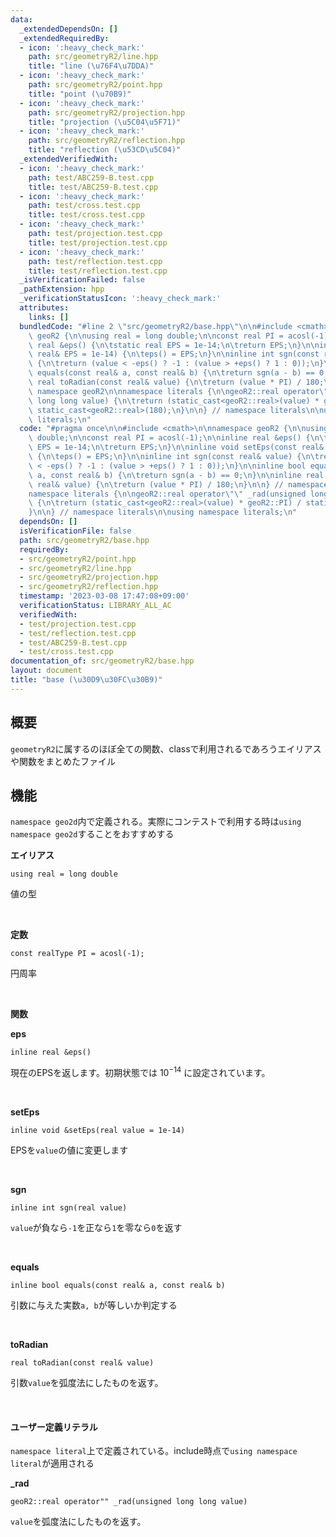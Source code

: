 ```yaml
---
data:
  _extendedDependsOn: []
  _extendedRequiredBy:
  - icon: ':heavy_check_mark:'
    path: src/geometryR2/line.hpp
    title: "line (\u76F4\u7DDA)"
  - icon: ':heavy_check_mark:'
    path: src/geometryR2/point.hpp
    title: "point (\u70B9)"
  - icon: ':heavy_check_mark:'
    path: src/geometryR2/projection.hpp
    title: "projection (\u5C04\u5F71)"
  - icon: ':heavy_check_mark:'
    path: src/geometryR2/reflection.hpp
    title: "reflection (\u53CD\u5C04)"
  _extendedVerifiedWith:
  - icon: ':heavy_check_mark:'
    path: test/ABC259-B.test.cpp
    title: test/ABC259-B.test.cpp
  - icon: ':heavy_check_mark:'
    path: test/cross.test.cpp
    title: test/cross.test.cpp
  - icon: ':heavy_check_mark:'
    path: test/projection.test.cpp
    title: test/projection.test.cpp
  - icon: ':heavy_check_mark:'
    path: test/reflection.test.cpp
    title: test/reflection.test.cpp
  _isVerificationFailed: false
  _pathExtension: hpp
  _verificationStatusIcon: ':heavy_check_mark:'
  attributes:
    links: []
  bundledCode: "#line 2 \"src/geometryR2/base.hpp\"\n\n#include <cmath>\n\nnamespace\
    \ geoR2 {\n\nusing real = long double;\n\nconst real PI = acosl(-1);\n\ninline\
    \ real &eps() {\n\tstatic real EPS = 1e-14;\n\treturn EPS;\n}\n\ninline void setEps(const\
    \ real& EPS = 1e-14) {\n\teps() = EPS;\n}\n\ninline int sgn(const real& value)\
    \ {\n\treturn (value < -eps() ? -1 : (value > +eps() ? 1 : 0));\n}\n\ninline bool\
    \ equals(const real& a, const real& b) {\n\treturn sgn(a - b) == 0;\n}\n\ninline\
    \ real toRadian(const real& value) {\n\treturn (value * PI) / 180;\n}\n\n} //\
    \ namespace geoR2\n\nnamespace literals {\n\ngeoR2::real operator\"\" _rad(unsigned\
    \ long long value) {\n\treturn (static_cast<geoR2::real>(value) * geoR2::PI) /\
    \ static_cast<geoR2::real>(180);\n}\n\n} // namespace literals\n\nusing namespace\
    \ literals;\n"
  code: "#pragma once\n\n#include <cmath>\n\nnamespace geoR2 {\n\nusing real = long\
    \ double;\n\nconst real PI = acosl(-1);\n\ninline real &eps() {\n\tstatic real\
    \ EPS = 1e-14;\n\treturn EPS;\n}\n\ninline void setEps(const real& EPS = 1e-14)\
    \ {\n\teps() = EPS;\n}\n\ninline int sgn(const real& value) {\n\treturn (value\
    \ < -eps() ? -1 : (value > +eps() ? 1 : 0));\n}\n\ninline bool equals(const real&\
    \ a, const real& b) {\n\treturn sgn(a - b) == 0;\n}\n\ninline real toRadian(const\
    \ real& value) {\n\treturn (value * PI) / 180;\n}\n\n} // namespace geoR2\n\n\
    namespace literals {\n\ngeoR2::real operator\"\" _rad(unsigned long long value)\
    \ {\n\treturn (static_cast<geoR2::real>(value) * geoR2::PI) / static_cast<geoR2::real>(180);\n\
    }\n\n} // namespace literals\n\nusing namespace literals;\n"
  dependsOn: []
  isVerificationFile: false
  path: src/geometryR2/base.hpp
  requiredBy:
  - src/geometryR2/point.hpp
  - src/geometryR2/line.hpp
  - src/geometryR2/projection.hpp
  - src/geometryR2/reflection.hpp
  timestamp: '2023-03-08 17:47:08+09:00'
  verificationStatus: LIBRARY_ALL_AC
  verifiedWith:
  - test/projection.test.cpp
  - test/reflection.test.cpp
  - test/ABC259-B.test.cpp
  - test/cross.test.cpp
documentation_of: src/geometryR2/base.hpp
layout: document
title: "base (\u30D9\u30FC\u30B9)"
---
```


## 概要

`geometryR2`に属するのほぼ全ての関数、classで利用されるであろうエイリアスや関数をまとめたファイル


## 機能

`namespace geo2d`内で定義される。実際にコンテストで利用する時は`using namespace geo2d`することをおすすめする

**エイリアス**
```
using real = long double
```

値の型

<br />

**定数**
```
const realType PI = acosl(-1);
```
円周率

<br />

**関数**

**eps**
```
inline real &eps()
```
現在のEPSを返します。初期状態では $10^{-14}$ に設定されています。

<br />

**setEps**
```
inline void &setEps(real value = 1e-14)
```
EPSを`value`の値に変更します

<br />

**sgn**
```
inline int sgn(real value)
```
`value`が負なら`-1`を正なら`1`を零なら`0`を返す

<br />

**equals**
```
inline bool equals(const real& a, const real& b)
```

引数に与えた実数`a, b`が等しいか判定する

<br />

**toRadian**
```
real toRadian(const real& value)
```
引数`value`を弧度法にしたものを返す。

<br />

#### ユーザー定義リテラル

`namespace literal`上で定義されている。include時点で`using namespace literal`が適用される

**_rad**
```
geoR2::real operator"" _rad(unsigned long long value)
```

`value`を弧度法にしたものを返す。

